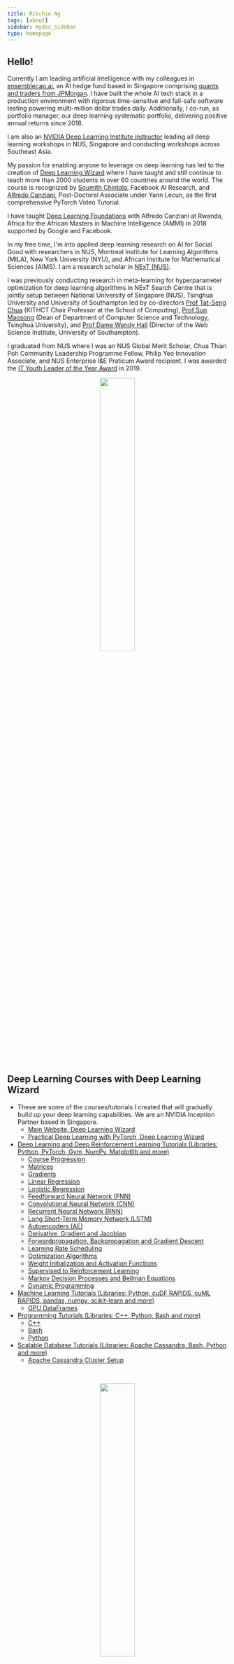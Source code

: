 ```yaml
---
title: Ritchie Ng
tags: [about]
sidebar: mydoc_sidebar
type: homepage
---
```

## Hello! 
Currently I am leading artificial intelligence with my colleagues in [ensemblecap.ai](https://ensemblecap.ai/), an AI hedge fund based in Singapore comprising [quants and traders from JPMorgan](https://www.bloomberg.com/news/articles/2017-11-29/ex-jpmorgan-traders-start-singapore-currency-options-quant-fund). I have built the whole AI tech stack in a production environment with rigorous time-sensitive and fail-safe software testing powering multi-million dollar trades daily. Additionally, I co-run, as portfolio manager, our deep learning systematic portfolio, delivering positive annual returns since 2018.

I am also an [NVIDIA Deep Learning Institute instructor](https://www.facebook.com/nus.nvidia/) leading all deep learning workshops in NUS, Singapore and conducting workshops across Southeast Asia.

My passion for enabling anyone to leverage on deep learning has led to the creation of [Deep Learning Wizard](https://www.deeplearningwizard.com/) where I have taught and still continue to teach more than 2000 students in over 60 countries around the world. The course is recognized by [Soumith Chintala](https://pytorch.org/2018/01/19/a-year-in.html), Facebook AI Research, and [Alfredo Canziani](https://www.linkedin.com/feed/update/urn:li:activity:6407592585275142144), Post-Doctoral Associate under Yann Lecun, as the first comprehensive PyTorch Video Tutorial. 

I have taught [Deep Learning Foundations](https://github.com/Atcold/pytorch-Deep-Learning-Minicourse) with Alfredo Canziani at Rwanda, Africa for the African Masters in Machine Intelligence (AMMI) in 2018 supported by Google and Facebook.

In my free time, I'm into applied deep learning research on AI for Social Good with researchers in NUS, Montreal Institute for Learning Algorithms (MILA), New York University (NYU), and African Institute for Mathematical Sciences (AIMS). I am a research scholar in [NExT (NUS)](http://www.nextcenter.org/).

I was previously conducting research in meta-learning for hyperparameter optimization for deep learning algorithms in NExT Search Centre that is jointly setup between National University of Singapore (NUS), Tsinghua University and University of Southampton led by co-directors [Prof Tat-Seng Chua](https://www.chuatatseng.com/) (KITHCT Chair Professor at the School of Computing), [Prof Sun Maosong](http://www.cs.tsinghua.edu.cn/publish/csen/4623/2010/20101224193416561782037/20101224193416561782037_.html) (Dean of Department of Computer Science and Technology, Tsinghua University), and [Prof Dame Wendy Hall](https://www.ecs.soton.ac.uk/people/wh) (Director of the Web Science Institute, University of Southampton).

I graduated from NUS where I was an NUS Global Merit Scholar, Chua Thian Poh Community Leadership Programme Fellow, Philip Yeo Innovation Associate, and NUS Enterprise I&E Praticum Award recipient. I was awarded the [IT Youth Leader of the Year Award](https://www.scs.org.sg/it-leader-awards/winners-by-year.php?year=2019) in 2019.

<p align="center"><img width="40%" src="https://res.cloudinary.com/ritchieng/image/upload/v1540354047/logos/ritchie_website_affliated_logos.png" /></p>

## Deep Learning Courses with Deep Learning Wizard
- These are some of the courses/tutorials I created that will gradually build up your deep learning capabilities. We are an NVIDIA Inception Partner based in Singapore.
	- [Main Website, Deep Learning Wizard](https://www.deeplearningwizard.com/)
	- [Practical Deep Learning with PyTorch, Deep Learning Wizard](https://www.udemy.com/practical-deep-learning-with-pytorch/?couponCode=DEEPWIZARD)
- [Deep Learning and Deep Reinforcement Learning Tutorials (Libraries: Python, PyTorch, Gym, NumPy, Matplotlib and more)](https://www.deeplearningwizard.com/deep_learning/intro/)
    - [Course Progression](https://www.deeplearningwizard.com/deep_learning/course_progression/)
    - [Matrices](https://www.deeplearningwizard.com/deep_learning/practical_pytorch/pytorch_matrices/)
    - [Gradients](https://www.deeplearningwizard.com/deep_learning/practical_pytorch/pytorch_gradients/)
    - [Linear Regression](https://www.deeplearningwizard.com/deep_learning/practical_pytorch/pytorch_linear_regression/)
    - [Logistic Regression](https://www.deeplearningwizard.com/deep_learning/practical_pytorch/pytorch_logistic_regression/)
    - [Feedforward Neural Network (FNN)](https://www.deeplearningwizard.com/deep_learning/practical_pytorch/pytorch_feedforward_neuralnetwork/)
    - [Convolutional Neural Network (CNN)](https://www.deeplearningwizard.com/deep_learning/practical_pytorch/pytorch_convolutional_neuralnetwork/)
    - [Recurrent Neural Network (RNN)](https://www.deeplearningwizard.com/deep_learning/practical_pytorch/pytorch_recurrent_neuralnetwork/)
    - [Long Short-Term Memory Network (LSTM)](https://www.deeplearningwizard.com/deep_learning/practical_pytorch/pytorch_lstm_neuralnetwork/)
    - [Autoencoders (AE)](https://www.deeplearningwizard.com/deep_learning/practical_pytorch/pytorch_autoencoder/)
    - [Derivative, Gradient and Jacobian](https://www.deeplearningwizard.com/deep_learning/boosting_models_pytorch/derivative_gradient_jacobian/)
    - [Forwardpropagation, Backpropagation and Gradient Descent](https://www.deeplearningwizard.com/deep_learning/boosting_models_pytorch/forwardpropagation_backpropagation_gradientdescent/)
    - [Learning Rate Scheduling](https://www.deeplearningwizard.com/deep_learning/boosting_models_pytorch/lr_scheduling/)
    - [Optimization Algorithms](https://www.deeplearningwizard.com/deep_learning/boosting_models_pytorch/optimizers/)
    - [Weight Initialization and Activation Functions](https://www.deeplearningwizard.com/deep_learning/boosting_models_pytorch/weight_initialization_activation_functions/)
    - [Supervised to Reinforcement Learning](https://www.deeplearningwizard.com/deep_learning/deep_reinforcement_learning_pytorch/supervised_to_rl/)
    - [Markov Decision Processes and Bellman Equations](https://www.deeplearningwizard.com/deep_learning/deep_reinforcement_learning_pytorch/bellman_mdp/)
    - [Dynamic Programming](https://www.deeplearningwizard.com/deep_learning/deep_reinforcement_learning_pytorch/dynamic_programming_frozenlake/)
- [Machine Learning Tutorials (Libraries: Python, cuDF RAPIDS, cuML RAPIDS, pandas, numpy, scikit-learn and more)](https://www.deeplearningwizard.com/machine_learning/intro/)
    - [GPU DataFrames](https://www.deeplearningwizard.com/machine_learning/gpu/rapids_cudf/)
- [Programming Tutorials (Libraries: C++, Python, Bash and more)](https://www.deeplearningwizard.com/programming/intro/)
    - [C++](https://www.deeplearningwizard.com/programming/cpp/cpp/)
    - [Bash](https://www.deeplearningwizard.com/programming/bash/bash/)
    - [Python](https://www.deeplearningwizard.com/programming/python/python/)
- [Scalable Database Tutorials (Libraries: Apache Cassandra, Bash, Python and more)](https://www.deeplearningwizard.com/database/intro/)
    - [Apache Cassandra Cluster Setup](https://www.deeplearningwizard.com/database/setting_up_cluster/)
    
<br />
<p align="center"><img width="40%" src="https://res.cloudinary.com/ritchieng/image/upload/c_scale,w_200/v1540341011/logos/nvidia_inception.png" /></p>

## Upcoming Talks/Workshops
- Computer Vision with Deep Learning Fundamentals, AI Summer Camp, NVIDIA and NUS, July 2019
- [Introduction to AI, DSTA and NVIDIA, Singapore, June 2019](https://www.deeplearningwizard.com/news/defence_and_science_technology_agency_dsta_nvidia_talk_2016_06/)
- [Detecting Waterborne Debris with Sim2Real and Randomization, ICML, Los Angeles, USA, June 2019](https://www.researchgate.net/publication/333915635_Detecting_Waterborne_Debris_with_Sim2Real_and_Randomization)

## Publications
- [Detecting Waterborne Debris with Sim2Real and Randomization, AI for Social Good, ICML, 2019](https://www.researchgate.net/publication/333915635_Detecting_Waterborne_Debris_with_Sim2Real_and_Randomization)
- [Deep Learning Fundamentals, Zenodo, 2018](https://zenodo.org/badge/latestdoi/139945544)
- [Neural Optimizers with Hypergradients for Tuning Parameter-Wise Learning Rates, AutoML, ICML, 2017](https://www.researchgate.net/publication/322265379_Neural_Optimizers_with_Hypergradients_for_Tuning_Parameter-Wise_Learning_Rates)

## Past Talks/Workshops
- [Foundations of Deep Learning, African Masters of Machine Intelligence (AMMI), Google & Facebook, Kigali, Rwanda, November 2018](https://github.com/Atcold/pytorch-Deep-Learning-Minicourse)
- [AI and Unstructured Analytics in Fintech, Nanjing, China, November 2018](http://www.nextcenter.org/event/next-workshop-2018-nanjing/) [Post Link](https://www.ritchieng.com//conferences/next++-nanjing--2018)
- [PyTorch Developer Conference, Facebook, San Francisco, USA, October 2018](https://www.ritchieng.com/pytorch/pytorch-devcon-2018)
- [Hyperparameter Optimization with Neural Optimizers, Big Data & AI Leaders Summit, Singapore, September 2018](https://forwardleading.co.uk/speakers/ritchie-ng-2891)
- [Image Classification Workshop, NUS-NUH-MIT Datathon, NVIDIA, Singapore, July 2018](http://www.nus-datathon.com/workshop)
- [Object Detection with DIGITS, NVIDIA, Singapore, June 2018](https://www.facebook.com/nus.nvidia/posts/166945523975924)
- [Image Classification with DIGITS, NVIDIA, Singapore, May 2018](http://www.ritchieng.com/nvidia-dli/nvidia-dli-deep-learning-workshop)
- [Meta Learning, AutoML, ICML, Sydney, 2017](https://sites.google.com/site/automl2017icml/accepted-papers)
- [Deep Learning for Self-Driving Cars and Medical Diagnostics, NVIDIA, Singapore, 2017](http://www.ritchieng.com/events/deep-learning-self-driving-cars-medical-nvidia)
- [Scalable Hyperparameter Optimization, REWORK Deep Learning Summit, Singapore, 2017](https://www.re-work.co/events/deep-learning-summit-singapore-april-2017)

## Past Projects
- [Residual Networks with TensorFlow](https://github.com/ritchieng/resnet-tensorflow)
- [Wide Residual Networks with TensorFlow](https://github.com/ritchieng/wideresnet-tensorlayer)
- [Large Scale Identification of Multiple Digits from Real-world Images with Convolutional Neural Networks (CNN)](https://github.com/ritchieng/NumNum)
- [Training a Smart Cab (Reinforcement Learning)](http://www.ritchieng.com/machine-learning-proj-smart-cab/)
- [Identifying Customer Segments (Unsupervised Learning)](http://www.ritchieng.com/machine-learning-project-customer-segments/)
- [Building a Student Intervention System (Supervised Learning)](http://www.ritchieng.com/machine-learning-project-student-intervention/)
- [Predicting Boston House Prices](http://www.ritchieng.com/machine-learning-project-boston-home-prices/)
- [The Incredible PyTorch, curated list of tutorials and projects in PyTorch](https://github.com/ritchieng/the-incredible-pytorch)
- [DLAMI, deep learning Amazon Web Service (AWS) that's free and open-source](https://github.com/ritchieng/dlami)

## Past Articles
**[The Great Conundrum of Hyperparameter Optimization, REWORK, 2017](https://re-work.co/blog/deep-learning-ritchie-ng-nus-singapore-regularization-hyperparameter-optimization)**

## Awards
**IT Youth Leader of The Year 2019, Singapore Computer Society**
<br /> Prestigious [award](https://www.scs.org.sg/it-leader-awards/winners-by-year.php?year=2019) for my industry, academic and charitable work in ensemblecap.ai, Deep Learning Wizard, NVIDIA and NUS

**Chua Thian Poh Community Leadership Programme Fellow 2018, NUS**
<br /> Established with generous gifts from Mr Chua Thian Poh, the Centre aims to nurture Singapore’s next generation of community leaders. These leaders will not only be intellectually engaged with social and community issues, but will also be passionate about addressing social and community challenges in Singapore.

**Philip Yeo Innovation Fellowship 2017, NUS**
<br /> [Award](https://enterprise.nus.edu.sg/entrepreneurship-initiatives/philip-yeo-initiative) with mentorship by [Philip Yeo](https://en.wikipedia.org/wiki/Philip_Yeo), Chairman of Spring Singapore.
<br /> I am fortunately also under the mentorship of [Kiren Kumar (AMD, EDB)](https://www.edb.gov.sg/content/edb/ja/about-edb/our-leadership/executive-management/assistant-managing-directors/kiren-kumar.html) and [Abel Ang (CEO, EDIS)](https://www.edis.sg/the-executive-team/). 

**Valedictorian (Reserve) Class of 2018, NUS**

**Global Merit Scholarship 2014-2018, NUS**
<br /> NUS top scholarship with only 4 awarded in NUS across all faculties for the year of my admission.
<br /> Full scholarship amounting to more than $100,000 covering tuition, allowance, accommodation, and overseas trips.

**I&E Practicum Award 2017, NUS**
<br /> $10,000 Award.

**Dean's List 2015/2016, NUS**
<br /> Top 5% of my cohort.

## Online Profiles
[Github](https://github.com/ritchieng)
<br />[Linkedin](https://www.linkedin.com/in/ritchieng)

## Languages, Libraries and Frameworks

**Machine Learning**   | **Database**      | **General Programming**|
PyTorch         | Apache Cassandra  | C++             |
TensorFlow      |                   | Python          |
Keras           |                   | Bash Scripting  |
TensorLayer     |                   | LaTeX           |
OpenCV          |                   |                 |
Scikit-learn    |                   |                 |
cuDF/cuML (RAPIDS)    |                   |                 | 
Pandas/NumPy                |                   |                 | 
 
## Credits
I would like to thank all my readers for their encouraging participation on this Github page. I would also like to thank Github Pages for serving this [respository](https://github.com/ritchieng/ritchieng.github.io) of notes for free.

I would like to give full credit to the respective authors for their free courses and materials online like Andrew Ng, [Data School](https://www.dataschool.io/about/) and Udemy where my notes are from them. These personal notes are meant for my personal review but I have open-sourced my repository of personal notes as a lot of people found it useful.

Take note that I'm currently concentrating entirely on building materials for Deep Learning with PyTorch from mastering deep learning, to deploying deep learning algorithms in production, and to to solve many problems through [Deep Learning Wizard](https://www.deeplearningwizard.com/).